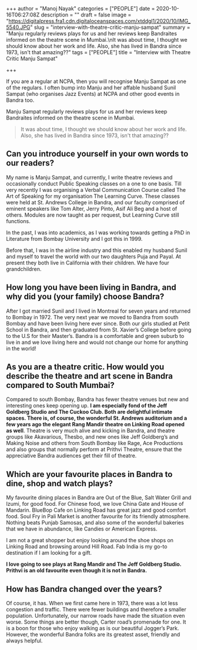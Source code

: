 +++
author = "Manoj Nayak"
categories = ["PEOPLE"]
date = 2020-10-16T06:27:08Z
description = ""
draft = false
image = "https://digitalpress.fra1.cdn.digitaloceanspaces.com/xtddgl1/2020/10/IMG_5540.JPG"
slug = "interview-with-theatre-critic-manju-sampat"
summary = "Manju regularly reviews plays for us and her reviews keep Bandraites informed on the theatre scene in Mumbai.\nIt was about time, I thought we should know about her work and life. Also, she has lived in Bandra since 1973, isn't that amazing??"
tags = ["PEOPLE"]
title = "Interview with Theatre Critic Manju Sampat"

+++


If you are a regular at NCPA, then you will recognise Manju Sampat as one of the regulars. I often bump into Manju and her affable husband Sunil Sampat (who organises Jazz Events) at NCPA and other good events in Bandra too.

Manju Sampat regularly reviews plays for us and her reviews keep Bandraites informed on the theatre scene in Mumbai.

> It was about time, I thought we should know about her work and life. Also, she has lived in Bandra since 1973, isn't that amazing??

## Can you introduce yourself in your own words to our readers?

My name is Manju Sampat, and currently, I write theatre reviews and occasionally conduct Public Speaking classes on a one to one basis. Till very recently I was organising a Verbal Communication Course called The Art of Speaking for my organisation The Learning Curve. These classes were held at St. Andrews College in Bandra, and our faculty comprised of eminent speakers like Tom Alter, Jerry Pinto, Asif Ali Beg and a host of others. Modules are now taught as per request, but Learning Curve still functions.

In the past, I was into academics, as I was working towards getting a PhD in Literature from Bombay University and I got this in 1999.

Before that, I was in the airline industry and this enabled my husband Sunil and myself to travel the world with our two daughters Puja and Payal. At present they both live in California with their children. We have four grandchildren.

## How long you have been living in Bandra, and why did you (your family) choose Bandra?

After I got married Sunil and I lived in Montreal for seven years and returned to Bombay in 1972. The very next year we moved to Bandra from south Bombay and have been living here ever since. Both our girls studied at Petit School in Bandra, and then graduated from St. Xavier’s College before going to the U.S for their Master’s. Bandra is a comfortable and green suburb to live in and we love living here and would not change our home for anything in the world!

## As you are a theatre critic. How would you describe the theatre and art scene in Bandra compared to South Mumbai?

Compared to south Bombay, Bandra has fewer theatre venues but new and interesting ones keep opening up. **I am especially fond of the Jeff Goldberg Studio and The Cuckoo Club. Both are delightful intimate spaces. There is, of course, the wonderful St. Andrews auditorium and a few years ago the elegant Rang Mandir theatre on Linking Road opened as well**. Theatre is very much alive and kicking in Bandra, and theatre groups like Akavarious, Thesbo, and new ones like Jeff Goldberg’s and Making Noise and others from South Bombay like Rage, Ace Productions and also groups that normally perform at Prithvi Theatre, ensure that the appreciative Bandra audiences get their fill of theatre.

## Which are your favourite places in Bandra to dine, shop and watch plays?

My favourite dining places in Bandra are Out of the Blue, Salt Water Grill and Izumi, for good food. For Chinese food, we love China Gate and House of Mandarin. BlueBop Cafe on Linking Road has great jazz and good comfort food. Soul Fry in Pali Market is another favourite for its friendly atmosphere. Nothing beats Punjab Samosas, and also some of the wonderful bakeries that we have in abundance, like Candies or American Express.

I am not a great shopper but enjoy looking around the shoe shops on Linking Road and browsing around Hill Road. Fab India is my go-to destination if I am looking for a gift.

**I love going to see plays at Rang Mandir and The Jeff Goldberg Studio. Prithvi is an old favourite even though it is not in Bandra.**

## How has Bandra changed over the years?

Of course, it has. When we first came here in 1973, there was a lot less congestion and traffic. There were fewer buildings and therefore a smaller population. Unfortunately, our narrow roads have made the situation even worse. Some things are better though, Carter road’s promenade for one. It is a boon for those who enjoy walking as is our beautiful Jogger’s Park. However, the wonderful Bandra folks are its greatest asset, friendly and always helpful.

